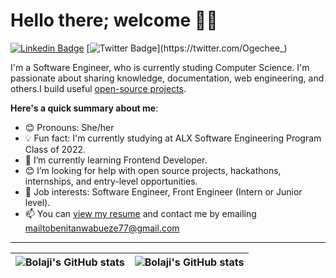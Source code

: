 # Hello there; welcome 👋🏾

[![Linkedin Badge](https://img.shields.io/badge/-iambenita-blue?style=for-the-badge&logo=Linkedin&logoColor=white&link=https://www.linkedin.com/in/nwabueze-benita)](https://www.linkedin.com/in/nwabueze-benita) [![Twitter Badge](https://img.shields.io/badge/-@iambenita-1ca0f1?style=for-the-badge&logo=twitter&logoColor=white&link=https://twitter.com/Ogechee_)](https://twitter.com/Ogechee_)

I'm a Software Engineer, who is currently studing Computer Science. I'm passionate about sharing knowledge, documentation, web engineering, and others.I build useful [open-source projects](https://github.com/nwabuezebenita).

**Here's a quick summary about me**:

- 😊 Pronouns: She/her
- 💡 Fun fact: I'm currently studying at ALX Software Engineering Program Class of 2022.
- 🌱 I’m currently learning Frontend Developer.
- 😊 I’m looking for help with open source projects, hackathons, internships, and entry-level opportunities.
- 💼 Job interests: Software Engineer, Front Engineer (Intern or Junior level).
- 📫 You can [view my resume](https://www.linkedin.com/in/nwabueze-benita) and contact me by emailing mailtobenitanwabueze77@gmail.com

---

| <img align="center" src="https://github-readme-stats.vercel.app/api?username=Ben_ita66&show_icons=true&include_all_commits=true&hide_border=true" alt="Bolaji's GitHub stats" /> | <img align="center" src="https://github-readme-stats.vercel.app/api/top-langs/?username=bolajiayodeji&langs_count=8&layout=compact&hide_border=true" alt="Bolaji's GitHub stats" /> |
| ------------- | ------------- |
